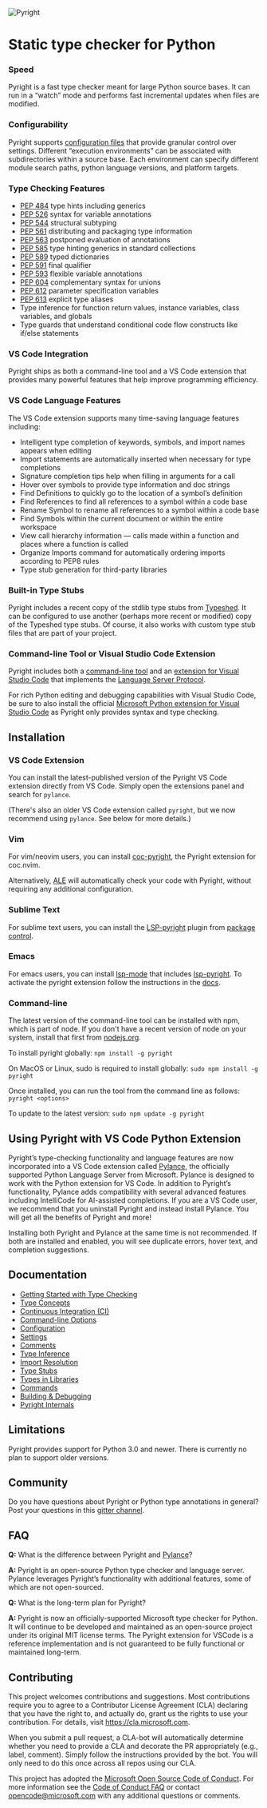 ![Pyright](/docs/img/PyrightLarge.png)

# Static type checker for Python

### Speed
Pyright is a fast type checker meant for large Python source bases. It can run in a “watch” mode and performs fast incremental updates when files are modified.

### Configurability
Pyright supports [configuration files](/docs/configuration.md) that provide granular control over settings. Different “execution environments” can be associated with subdirectories within a source base. Each environment can specify different module search paths, python language versions, and platform targets.

### Type Checking Features
* [PEP 484](https://www.python.org/dev/peps/pep-0484/) type hints including generics
* [PEP 526](https://www.python.org/dev/peps/pep-0526/) syntax for variable annotations
* [PEP 544](https://www.python.org/dev/peps/pep-0544/) structural subtyping
* [PEP 561](https://www.python.org/dev/peps/pep-0561/) distributing and packaging type information
* [PEP 563](https://www.python.org/dev/peps/pep-0563/) postponed evaluation of annotations
* [PEP 585](https://www.python.org/dev/peps/pep-0585/) type hinting generics in standard collections
* [PEP 589](https://www.python.org/dev/peps/pep-0589/) typed dictionaries
* [PEP 591](https://www.python.org/dev/peps/pep-0591/) final qualifier
* [PEP 593](https://www.python.org/dev/peps/pep-0593/) flexible variable annotations
* [PEP 604](https://www.python.org/dev/peps/pep-0604/) complementary syntax for unions
* [PEP 612](https://www.python.org/dev/peps/pep-0612/) parameter specification variables
* [PEP 613](https://www.python.org/dev/peps/pep-0613/) explicit type aliases
* Type inference for function return values, instance variables, class variables, and globals
* Type guards that understand conditional code flow constructs like if/else statements

### VS Code Integration
Pyright ships as both a command-line tool and a VS Code extension that provides many powerful features that help improve programming efficiency.

### VS Code Language Features
The VS Code extension supports many time-saving language features including:

* Intelligent type completion of keywords, symbols, and import names appears when editing
* Import statements are automatically inserted when necessary for type completions
* Signature completion tips help when filling in arguments for a call
* Hover over symbols to provide type information and doc strings
* Find Definitions to quickly go to the location of a symbol’s definition
* Find References to find all references to a symbol within a code base
* Rename Symbol to rename all references to a symbol within a code base
* Find Symbols within the current document or within the entire workspace
* View call hierarchy information — calls made within a function and places where a function is called
* Organize Imports command for automatically ordering imports according to PEP8 rules
* Type stub generation for third-party libraries

### Built-in Type Stubs
Pyright includes a recent copy of the stdlib type stubs from [Typeshed](https://github.com/python/typeshed). It can be configured to use another (perhaps more recent or modified) copy of the Typeshed type stubs. Of course, it also works with custom type stub files that are part of your project.

### Command-line Tool or Visual Studio Code Extension
Pyright includes both a [command-line tool](/docs/command-line.md) and an [extension for Visual Studio Code](https://marketplace.visualstudio.com/items?itemName=ms-pyright.pyright) that implements the [Language Server Protocol](https://microsoft.github.io/language-server-protocol/).

For rich Python editing and debugging capabilities with Visual Studio Code, be sure to also install the official [Microsoft Python extension for Visual Studio Code](https://marketplace.visualstudio.com/itemdetails?itemName=ms-python.python) as Pyright only provides syntax and type checking.


## Installation
### VS Code Extension
You can install the latest-published version of the Pyright VS Code extension directly from VS Code. Simply open the extensions panel and search for `pylance`.

(There's also an older VS Code extension called `pyright`, but we now recommend using `pylance`. See below for more details.)

### Vim
For vim/neovim users, you can install [coc-pyright](https://github.com/fannheyward/coc-pyright), the Pyright extension for coc.nvim.

Alternatively, [ALE](https://github.com/dense-analysis/ale) will automatically check your code with Pyright, without requiring any additional configuration.

### Sublime Text
For sublime text users, you can install the [LSP-pyright](https://github.com/sublimelsp/LSP-pyright) plugin from [package control](https://packagecontrol.io/packages/LSP-pyright).

### Emacs
For emacs users, you can install [lsp-mode](https://github.com/emacs-lsp/lsp-mode) that includes [lsp-pyright](https://github.com/emacs-lsp/lsp-pyright).
To activate the pyright extension follow the instructions in the [docs](https://emacs-lsp.github.io/lsp-pyright/).

### Command-line
The latest version of the command-line tool can be installed with npm, which is part of node. If you don't have a recent version of node on your system, install that first from [nodejs.org](nodejs.org). 

To install pyright globally:
`npm install -g pyright`

On MacOS or Linux, sudo is required to install globally:
`sudo npm install -g pyright`

Once installed, you can run the tool from the command line as follows:
`pyright <options>`

To update to the latest version:
`sudo npm update -g pyright`


## Using Pyright with VS Code Python Extension
Pyright’s type-checking functionality and language features are now incorporated into a VS Code extension called [Pylance](https://github.com/microsoft/pylance-release), the officially supported Python Language Server from Microsoft. Pylance is designed to work with the Python extension for VS Code. In addition to Pyright’s functionality, Pylance adds compatibility with several advanced features including IntelliCode for AI-assisted completions. If you are a VS Code user, we recommend that you uninstall Pyright and instead install Pylance. You will get all the benefits of Pyright and more! 

Installing both Pyright and Pylance at the same time is not recommended. If both are installed and enabled, you will see duplicate errors, hover text, and completion suggestions. 


## Documentation
* [Getting Started with Type Checking](/docs/getting-started.md)
* [Type Concepts](/docs/type-concepts.md)
* [Continuous Integration (CI)](/docs/ci-integration.md)
* [Command-line Options](/docs/command-line.md)
* [Configuration](/docs/configuration.md)
* [Settings](/docs/settings.md)
* [Comments](/docs/comments.md)
* [Type Inference](/docs/type-inference.md)
* [Import Resolution](/docs/import-resolution.md)
* [Type Stubs](/docs/type-stubs.md)
* [Types in Libraries](/docs/typed-libraries.md)
* [Commands](/docs/commands.md)
* [Building & Debugging](/docs/build-debug.md)
* [Pyright Internals](/docs/internals.md)


## Limitations
Pyright provides support for Python 3.0 and newer. There is currently no plan to support older versions.


## Community
Do you have questions about Pyright or Python type annotations in general? Post your questions in this [gitter channel](https://gitter.im/microsoft-pyright/community).


## FAQ
**Q:** What is the difference between Pyright and [Pylance](https://github.com/microsoft/pylance-release)? 

**A:** Pyright is an open-source Python type checker and language server. Pylance leverages Pyright’s functionality with additional features, some of which are not open-sourced. 

**Q:** What is the long-term plan for Pyright?

**A:** Pyright is now an officially-supported Microsoft type checker for Python. It will continue to be developed and maintained as an open-source project under its original MIT license terms. The Pyright extension for VSCode is a reference implementation and is not guaranteed to be fully functional or maintained long-term.


## Contributing

This project welcomes contributions and suggestions. Most contributions require you to agree to a Contributor License Agreement (CLA) declaring that you have the right to, and actually do, grant us the rights to use your contribution. For details, visit https://cla.microsoft.com.

When you submit a pull request, a CLA-bot will automatically determine whether you need to provide a CLA and decorate the PR appropriately (e.g., label, comment). Simply follow the instructions provided by the bot. You will only need to do this once across all repos using our CLA.

This project has adopted the [Microsoft Open Source Code of Conduct](https://opensource.microsoft.com/codeofconduct/). For more information see the [Code of Conduct FAQ](https://opensource.microsoft.com/codeofconduct/faq/) or contact [opencode@microsoft.com](mailto:opencode@microsoft.com) with any additional questions or comments.
